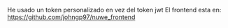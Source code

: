 He usado un token personalizado en vez del token jwt
El frontend esta en: https://github.com/johngp97/nuwe_frontend
